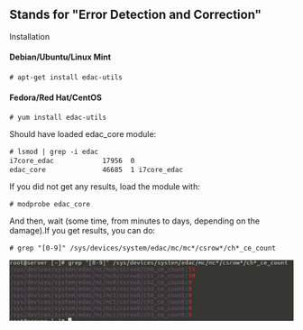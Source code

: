 ## Stands for "Error Detection and Correction"

<p>Installation</p>

#### Debian/Ubuntu/Linux Mint

```
# apt-get install edac-utils
```

#### Fedora/Red Hat/CentOS

```
# yum install edac-utils
```
<p>Should have loaded edac_core module:</p>

```
# lsmod | grep -i edac
i7core_edac            17956  0 
edac_core              46685  1 i7core_edac
```

<p>If you did not get any results, load the module with:</p>

```
# modprobe edac_core
```

<p>And then, wait (some time, from minutes to days, depending on the damage).If you get results, you can do:</p>

```
# grep "[0-9]" /sys/devices/system/edac/mc/mc*/csrow*/ch*_ce_count
```

![netstat](https://github.com/ThiagoMartinsdeMelo/Linux/blob/master/img/hardware/edac.png)